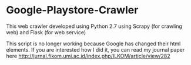 # Google-Playstore-Crawler
This web crawler developed using Python 2.7 using Scrapy (for crawling web) and Flask (for web service)

This script is no longer working because Google has changed their html elements. If you are interested how I did it, you can read my journal paper here http://jurnal.fikom.umi.ac.id/index.php/ILKOM/article/view/282
